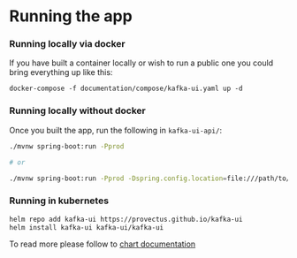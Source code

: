 # Running the app

### Running locally via docker
If you have built a container locally or wish to run a public one you could bring everything up like this:
```shell
docker-compose -f documentation/compose/kafka-ui.yaml up -d
```

### Running locally without docker
Once you built the app, run the following in `kafka-ui-api/`:

```sh
./mvnw spring-boot:run -Pprod

# or

./mvnw spring-boot:run -Pprod -Dspring.config.location=file:///path/to/conf.yaml
```

### Running in kubernetes
``` bash
helm repo add kafka-ui https://provectus.github.io/kafka-ui
helm install kafka-ui kafka-ui/kafka-ui
```
To read more please follow to [chart documentation](../../../charts/kafka-ui/README.md)
